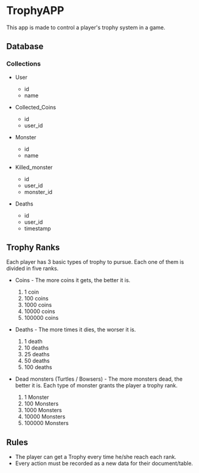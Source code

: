 # TrophyAPP

This app is made to control a player's trophy system in a game.

## Database

### Collections

- User

  - id
  - name

- Collected_Coins

  - id
  - user_id

- Monster

  - id
  - name

- Killed_monster

  - id
  - user_id
  - monster_id

- Deaths

  - id
  - user_id
  - timestamp

## Trophy Ranks

Each player has 3 basic types of trophy to pursue. Each one of them is divided in five ranks.

- Coins - The more coins it gets, the better it is.

  1. 1 coin
  2. 100 coins
  3. 1000 coins
  4. 10000 coins
  5. 100000 coins

- Deaths - The more times it dies, the worser it is.

  1. 1 death
  2. 10 deaths
  3. 25 deaths
  4. 50 deaths
  5. 100 deaths

- Dead monsters (Turtles / Bowsers) - The more monsters dead, the better it is. Each type of monster grants the player a trophy rank.
  1. 1 Monster
  2. 100 Monsters
  3. 1000 Monsters
  4. 10000 Monsters
  5. 100000 Monsters

## Rules

- The player can get a Trophy every time he/she reach each rank.
- Every action must be recorded as a new data for their document/table.
